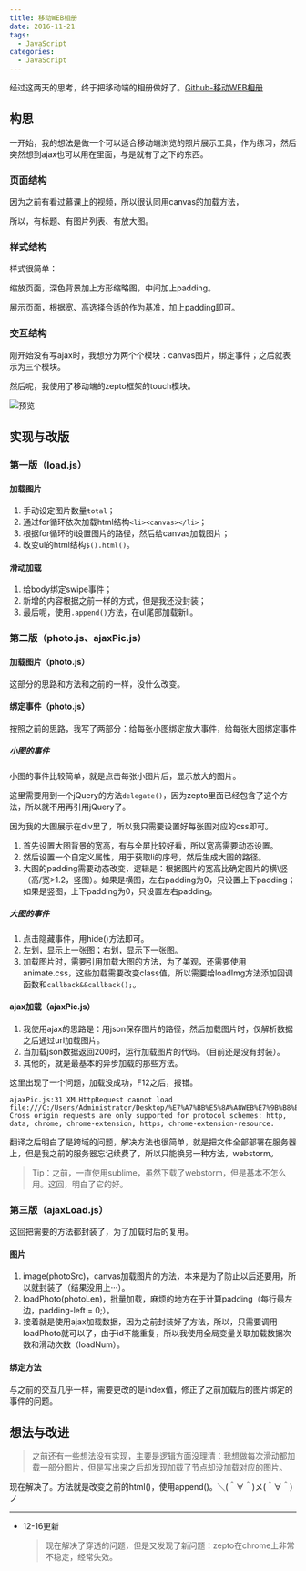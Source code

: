 ```yaml
---
title: 移动WEB相册
date: 2016-11-21
tags: 
  - JavaScript
categories: 
  - JavaScript
---
```


 经过这两天的思考，终于把移动端的相册做好了。[Github-移动WEB相册][1]

<!-- more -->

## 构思

一开始，我的想法是做一个可以适合移动端浏览的照片展示工具，作为练习，然后突然想到ajax也可以用在里面，与是就有了之下的东西。

### 页面结构

因为之前有看过慕课上的视频，所以很认同用canvas的加载方法，

所以，有标题、有图片列表、有放大图。

### 样式结构

样式很简单：

缩放页面，深色背景加上方形缩略图，中间加上padding。

展示页面，根据宽、高选择合适的作为基准，加上padding即可。

### 交互结构

刚开始没有写ajax时，我想分为两个个模块：canvas图片，绑定事件；之后就表示为三个模块。

然后呢，我使用了移动端的zepto框架的touch模块。

![预览][2]

## 实现与改版

### 第一版（load.js）

#### 加载图片

1. 手动设定图片数量`total`；
2. 通过for循环依次加载html结构`<li><canvas></li>`；
3. 根据for循环的i设置图片的路径，然后给canvas加载图片；
4. 改变ul的html结构`$().html()`。

#### 滑动加载

1. 给body绑定swipe事件；
2. 新增的内容根据之前一样的方式，但是我还没封装；
3. 最后呢，使用`.append()`方法，在ul尾部加载新li。

### 第二版（photo.js、ajaxPic.js）

#### 加载图片（photo.js）

这部分的思路和方法和之前的一样，没什么改变。

#### 绑定事件（photo.js）

按照之前的思路，我写了两部分：给每张小图绑定放大事件，给每张大图绑定事件

##### 小图的事件

小图的事件比较简单，就是点击每张小图片后，显示放大的图片。

这里需要用到一个jQuery的方法`delegate()`，因为zepto里面已经包含了这个方法，所以就不用再引用jQuery了。

因为我的大图展示在div里了，所以我只需要设置好每张图对应的css即可。

 1. 首先设置大图背景的宽高，有与全屏比较好看，所以宽高需要动态设置。
 2. 然后设置一个自定义属性，用于获取li的序号，然后生成大图的路径。
 3. 大图的padding需要动态改变，逻辑是：根据图片的宽高比确定图片的横\竖（高/宽>1.2，竖图）。如果是横图，左右padding为0，只设置上下padding；如果是竖图，上下padding为0，只设置左右padding。

##### 大图的事件

 1. 点击隐藏事件，用hide()方法即可。
 2. 左划，显示上一张图；右划，显示下一张图。
 3. 加载图片时，需要引用加载大图的方法，为了美观，还需要使用animate.css，这些加载需要改变class值，所以需要给loadImg方法添加回调函数和`callback&&callback();`。

#### ajax加载（ajaxPic.js）

 1. 我使用ajax的思路是：用json保存图片的路径，然后加载图片时，仅解析数据之后通过url加载图片。
 2. 当加载json数据返回200时，运行加载图片的代码。（目前还是没有封装）。
 3. 其他的，就是最基本的异步加载的那些方法。

这里出现了一个问题，加载没成功，F12之后，报错。

```shell
ajaxPic.js:31 XMLHttpRequest cannot load file:///C:/Users/Administrator/Desktop/%E7%A7%BB%E5%8A%A8WEB%E7%9B%B8%E5%86%8C/ajax/photo.json. Cross origin requests are only supported for protocol schemes: http, data, chrome, chrome-extension, https, chrome-extension-resource.
```

翻译之后明白了是跨域的问题，解决方法也很简单，就是把文件全部部署在服务器上，但是我之前的服务器忘记续费了，所以只能换另一种方法，webstorm。

 > Tip：之前，一直使用sublime，虽然下载了webstorm，但是基本不怎么用。这回，明白了它的好。

### 第三版（ajaxLoad.js）

这回把需要的方法都封装了，为了加载时后的复用。

#### 图片

 1. image(photoSrc)，canvas加载图片的方法，本来是为了防止以后还要用，所以就封装了（结果没用上···）。
 2. loadPhoto(photoLen)，批量加载，麻烦的地方在于计算padding（每行最左边，padding-left = 0;）。
 3. 接着就是使用ajax加载数据，因为之前封装好了方法，所以，只需要调用loadPhoto就可以了，由于id不能重复，所以我使用全局变量关联加载数据次数和滑动次数（loadNum）。

#### 绑定方法

与之前的交互几乎一样，需要更改的是index值，修正了之前加载后的图片绑定的事件的问题。

## 想法与改进

 > 之前还有一些想法没有实现，主要是逻辑方面没理清：我想做每次滑动都加载一部分图片，但是写出来之后却发现加载了节点却没加载对应的图片。

现在解决了。方法就是改变之前的html()，使用append()。＼(＾∀＾)メ(＾∀＾)ノ

---

- 12-16更新

  > 现在解决了穿透的问题，但是又发现了新问题：zepto在chrome上非常不稳定，经常失效。

  [1]: https://github.com/xxx/WEB-photo-album
  [2]: http://odmo6x3ig.bkt.clouddn.com/16-12-16/34428852-file_1481857865911_2b22.gif
